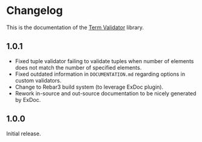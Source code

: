 # Changelog

This is the documentation of the
[Term Validator](https://github.com/erlangsters/term-validator) library.

## 1.0.1

- Fixed tuple validator failing to validate tuples when number of elements does
  not match the number of specified elements.
- Fixed outdated information in `DOCUMENTATION.md` regarding options in custom
  validators.
- Change to Rebar3 build system (to leverage ExDoc plugin).
- Rework in-source and out-source documentation to be nicely generated by ExDoc.

## 1.0.0

Initial release.
